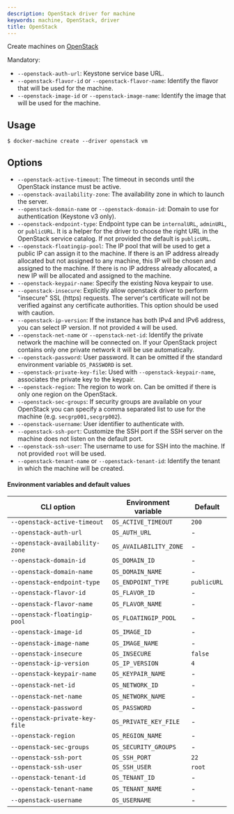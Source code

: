 ```yaml
---
description: OpenStack driver for machine
keywords: machine, OpenStack, driver
title: OpenStack
---
```

Create machines on [OpenStack](http://www.openstack.org/software/)

Mandatory:

- `--openstack-auth-url`: Keystone service base URL.
- `--openstack-flavor-id` or `--openstack-flavor-name`: Identify the flavor that will be used for the machine.
- `--openstack-image-id` or `--openstack-image-name`: Identify the image that will be used for the machine.

## Usage

    $ docker-machine create --driver openstack vm
    

## Options

- `--openstack-active-timeout`: The timeout in seconds until the OpenStack instance must be active.
- `--openstack-availability-zone`: The availability zone in which to launch the server.
- `--openstack-domain-name` or `--openstack-domain-id`: Domain to use for authentication (Keystone v3 only).
- `--openstack-endpoint-type`: Endpoint type can be `internalURL`, `adminURL`, or `publicURL`. It is a helper for the driver to choose the right URL in the OpenStack service catalog. If not provided the default is `publicURL`.
- `--openstack-floatingip-pool`: The IP pool that will be used to get a public IP can assign it to the machine. If there is an IP address already allocated but not assigned to any machine, this IP will be chosen and assigned to the machine. If there is no IP address already allocated, a new IP will be allocated and assigned to the machine.
- `--openstack-keypair-name`: Specify the existing Nova keypair to use.
- `--openstack-insecure`: Explicitly allow openstack driver to perform "insecure" SSL (https) requests. The server's certificate will not be verified against any certificate authorities. This option should be used with caution.
- `--openstack-ip-version`: If the instance has both IPv4 and IPv6 address, you can select IP version. If not provided `4` will be used.
- `--openstack-net-name` or `--openstack-net-id`: Identify the private network the machine will be connected on. If your OpenStack project contains only one private network it will be use automatically.
- `--openstack-password`: User password. It can be omitted if the standard environment variable `OS_PASSWORD` is set.
- `--openstack-private-key-file`: Used with `--openstack-keypair-name`, associates the private key to the keypair.
- `--openstack-region`: The region to work on. Can be omitted if there is only one region on the OpenStack.
- `--openstack-sec-groups`: If security groups are available on your OpenStack you can specify a comma separated list to use for the machine (e.g. `secgrp001,secgrp002`).
- `--openstack-username`: User identifier to authenticate with.
- `--openstack-ssh-port`: Customize the SSH port if the SSH server on the machine does not listen on the default port.
- `--openstack-ssh-user`: The username to use for SSH into the machine. If not provided `root` will be used.
- `--openstack-tenant-name` or `--openstack-tenant-id`: Identify the tenant in which the machine will be created.

#### Environment variables and default values

| CLI option                      | Environment variable   | Default     |
| ------------------------------- | ---------------------- | ----------- |
| `--openstack-active-timeout`    | `OS_ACTIVE_TIMEOUT`    | `200`       |
| `--openstack-auth-url`          | `OS_AUTH_URL`          | -           |
| `--openstack-availability-zone` | `OS_AVAILABILITY_ZONE` | -           |
| `--openstack-domain-id`         | `OS_DOMAIN_ID`         | -           |
| `--openstack-domain-name`       | `OS_DOMAIN_NAME`       | -           |
| `--openstack-endpoint-type`     | `OS_ENDPOINT_TYPE`     | `publicURL` |
| `--openstack-flavor-id`         | `OS_FLAVOR_ID`         | -           |
| `--openstack-flavor-name`       | `OS_FLAVOR_NAME`       | -           |
| `--openstack-floatingip-pool`   | `OS_FLOATINGIP_POOL`   | -           |
| `--openstack-image-id`          | `OS_IMAGE_ID`          | -           |
| `--openstack-image-name`        | `OS_IMAGE_NAME`        | -           |
| `--openstack-insecure`          | `OS_INSECURE`          | `false`     |
| `--openstack-ip-version`        | `OS_IP_VERSION`        | `4`         |
| `--openstack-keypair-name`      | `OS_KEYPAIR_NAME`      | -           |
| `--openstack-net-id`            | `OS_NETWORK_ID`        | -           |
| `--openstack-net-name`          | `OS_NETWORK_NAME`      | -           |
| `--openstack-password`          | `OS_PASSWORD`          | -           |
| `--openstack-private-key-file`  | `OS_PRIVATE_KEY_FILE`  | -           |
| `--openstack-region`            | `OS_REGION_NAME`       | -           |
| `--openstack-sec-groups`        | `OS_SECURITY_GROUPS`   | -           |
| `--openstack-ssh-port`          | `OS_SSH_PORT`          | `22`        |
| `--openstack-ssh-user`          | `OS_SSH_USER`          | `root`      |
| `--openstack-tenant-id`         | `OS_TENANT_ID`         | -           |
| `--openstack-tenant-name`       | `OS_TENANT_NAME`       | -           |
| `--openstack-username`          | `OS_USERNAME`          | -           |